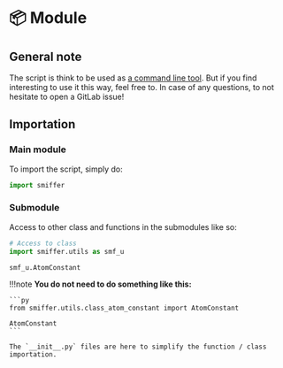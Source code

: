 # 📦 Module

## General note

The script is think to be used as [a command line tool](../command_line). But if you find interesting to use it this way, feel free to. In case of any questions, to not hesitate to open a GitLab issue!

## Importation

### Main module

To import the script, simply do:

```py
import smiffer
```

### Submodule

Access to other class and functions in the submodules like so:

```py
# Access to class
import smiffer.utils as smf_u

smf_u.AtomConstant
```

!!!note
    **You do not need to do something like this:**

    ```py
    from smiffer.utils.class_atom_constant import AtomConstant

    AtomConstant
    ```

    The `__init__.py` files are here to simplify the function / class importation.
